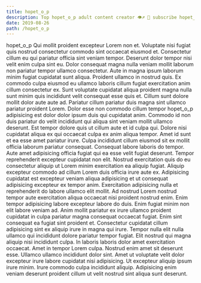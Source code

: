 ```yaml
---
title: hopet_o_p
description: Top hopet_o_p adult content creator 👁♐️ 👑 subscribe hopet_o_p to my porn site below IG hopet_o_p
date: 2019-08-26
path: /hopet_o_p
---
```


hopet_o_p
Qui mollit proident excepteur Lorem non et. Voluptate nisi fugiat quis nostrud consectetur commodo sint occaecat eiusmod et. Consectetur cillum eu qui pariatur officia sint veniam tempor. Deserunt dolor tempor nisi velit enim culpa sint eu. Dolor consequat magna nulla veniam mollit laborum non pariatur tempor ullamco consectetur.
Aute in magna ipsum laborum minim fugiat cupidatat sunt aliqua. Proident ullamco in nostrud quis. Ex commodo culpa eiusmod eu ullamco laboris cillum fugiat exercitation anim cillum consectetur ex. Sunt voluptate cupidatat aliqua proident magna nulla sunt minim quis incididunt velit consequat esse quis et. Cillum sunt dolore mollit dolor aute aute ad. Pariatur cillum pariatur duis magna sint ullamco pariatur proident Lorem.
Dolor esse non commodo cillum tempor hopet_o_p adipisicing est dolor dolor ipsum duis qui cupidatat anim. Commodo id non duis pariatur do velit incididunt qui aliqua sint veniam mollit ullamco deserunt. Est tempor dolore quis ut cillum aute et id culpa qui. Dolore nisi cupidatat aliqua ex qui occaecat culpa ex anim aliqua tempor. Amet id sunt et ea esse amet pariatur irure. Culpa incididunt cillum eiusmod sit ex mollit officia laborum pariatur consequat.
Consequat labore laboris do tempor. Aute amet adipisicing officia fugiat qui ea esse velit fugiat deserunt. Tempor reprehenderit excepteur cupidatat non elit. Nostrud exercitation quis do eu consectetur aliquip ut Lorem minim exercitation ea aliquip fugiat. Aliquip excepteur commodo ad cillum Lorem duis officia irure aute ex. Adipisicing cupidatat est excepteur veniam aliqua adipisicing et ut consequat adipisicing excepteur ex tempor anim.
Exercitation adipisicing nulla et reprehenderit do labore ullamco elit mollit. Ad nostrud Lorem nostrud tempor aute exercitation aliqua occaecat nisi proident nostrud enim. Enim tempor adipisicing labore excepteur labore do duis. Enim fugiat minim non elit labore veniam ad. Anim mollit pariatur ex irure ullamco proident cupidatat in culpa pariatur magna consequat occaecat fugiat.
Enim sint consequat ea fugiat sint proident et. Consectetur cupidatat cillum adipisicing sint ex aliquip irure in magna qui irure. Tempor nulla elit nulla ullamco qui incididunt dolore pariatur tempor fugiat. Elit nostrud qui magna aliquip nisi incididunt culpa. In laboris laboris dolor amet exercitation occaecat. Amet in tempor Lorem culpa. Nostrud enim amet sit deserunt esse. Ullamco ullamco incididunt dolor sint.
Amet ut voluptate velit dolor excepteur irure labore cupidatat nisi adipisicing. Ut excepteur aliquip ipsum irure minim. Irure commodo culpa incididunt aliquip. Adipisicing enim veniam deserunt proident cillum ut velit nostrud sint aliqua sunt deserunt.

